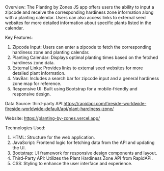 Overview:
The Planting by Zones JS app offers users the ability to input a zipcode and receive the corresponding hardiness zone information along with a planting calendar. Users can also access links to external seed websites for more detailed information about specific plants listed in the calendar.

Key Features:

1. Zipcode Input: Users can enter a zipcode to fetch the corresponding hardiness zone and planting calendar.
2. Planting Calendar: Displays optimal planting times based on the fetched hardiness zone data.
3. External Links: Provides links to external seed websites for more detailed plant information.
4. NavBar: Includes a search bar for zipcode input and a general hardiness zone map for reference.
5. Responsive UI: Built using Bootstrap for a mobile-friendly and responsive design.

Data Source: third-party API
https://rapidapi.com/fireside-worldwide-fireside-worldwide-default/api/plant-hardiness-zone/

Website: https://planting-by-zones.vercel.app/

Technologies Used:

1. HTML: Structure for the web application.
2. JavaScript: Frontend logic for fetching data from the API and updating the UI.
3. Bootstrap: UI framework for responsive design components and layout.
4. Third-Party API: Utilizes the Plant Hardiness Zone API from RapidAPI.
5. CSS: Styling to enhance the user interface and experience.
